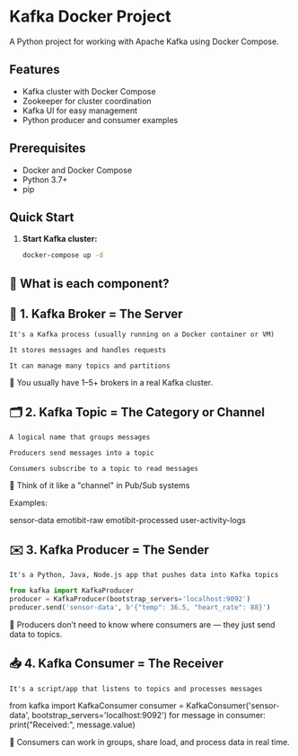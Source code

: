 # Kafka Docker Project

A Python project for working with Apache Kafka using Docker Compose.

## Features
- Kafka cluster with Docker Compose
- Zookeeper for cluster coordination
- Kafka UI for easy management
- Python producer and consumer examples

## Prerequisites
- Docker and Docker Compose
- Python 3.7+
- pip

## Quick Start

1. **Start Kafka cluster:**
   ```bash
   docker-compose up -d

## 🧩 What is each component?

##  🧱 1. Kafka Broker = The Server

    It's a Kafka process (usually running on a Docker container or VM)

    It stores messages and handles requests

    It can manage many topics and partitions

📌 You usually have 1–5+ brokers in a real Kafka cluster.

## 🗂️ 2. Kafka Topic = The Category or Channel

    A logical name that groups messages

    Producers send messages into a topic

    Consumers subscribe to a topic to read messages

📌 Think of it like a "channel" in Pub/Sub systems

Examples:

sensor-data
emotibit-raw
emotibit-processed
user-activity-logs

## ✉️ 3. Kafka Producer = The Sender

    It's a Python, Java, Node.js app that pushes data into Kafka topics

```python
from kafka import KafkaProducer
producer = KafkaProducer(bootstrap_servers='localhost:9092')
producer.send('sensor-data', b'{"temp": 36.5, "heart_rate": 88}')
```
📌 Producers don’t need to know where consumers are — they just send data to topics.

## 📥 4. Kafka Consumer = The Receiver

    It's a script/app that listens to topics and processes messages

from kafka import KafkaConsumer
consumer = KafkaConsumer('sensor-data', bootstrap_servers='localhost:9092')
for message in consumer:
    print("Received:", message.value)

📌 Consumers can work in groups, share load, and process data in real time.
